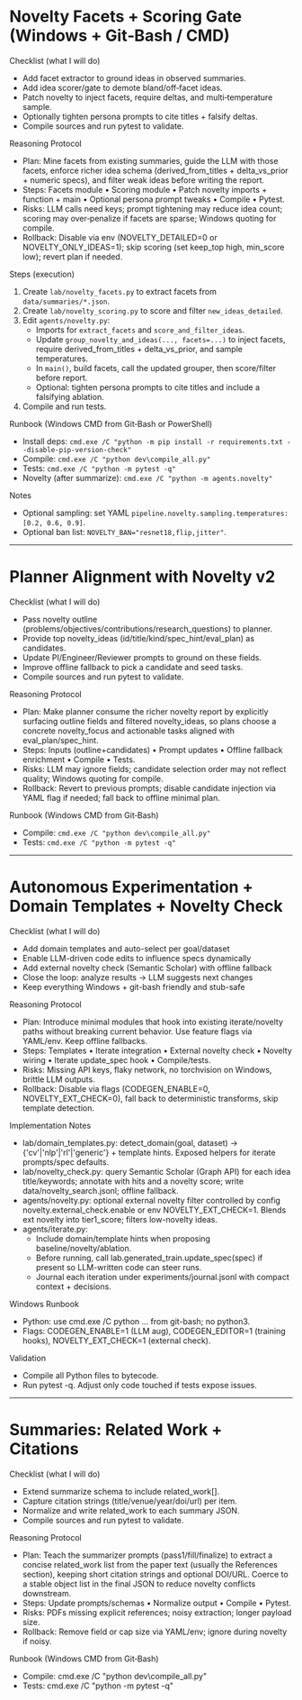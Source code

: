 # Novelty Facets + Scoring Gate (Windows + Git‑Bash / CMD)

Checklist (what I will do)

- Add facet extractor to ground ideas in observed summaries.
- Add idea scorer/gate to demote bland/off‑facet ideas.
- Patch novelty to inject facets, require deltas, and multi‑temperature sample.
- Optionally tighten persona prompts to cite titles + falsify deltas.
- Compile sources and run pytest to validate.

Reasoning Protocol

- Plan: Mine facets from existing summaries, guide the LLM with those facets, enforce richer idea schema (derived_from_titles + delta_vs_prior + numeric specs), and filter weak ideas before writing the report.
- Steps: Facets module • Scoring module • Patch novelty imports + function + main • Optional persona prompt tweaks • Compile • Pytest.
- Risks: LLM calls need keys; prompt tightening may reduce idea count; scoring may over‑penalize if facets are sparse; Windows quoting for compile.
- Rollback: Disable via env (NOVELTY_DETAILED=0 or NOVELTY_ONLY_IDEAS=1); skip scoring (set keep_top high, min_score low); revert plan if needed.

Steps (execution)

1) Create `lab/novelty_facets.py` to extract facets from `data/summaries/*.json`.
2) Create `lab/novelty_scoring.py` to score and filter `new_ideas_detailed`.
3) Edit `agents/novelty.py`:
   - Imports for `extract_facets` and `score_and_filter_ideas`.
   - Update `group_novelty_and_ideas(..., facets=...)` to inject facets, require derived_from_titles + delta_vs_prior, and sample temperatures.
   - In `main()`, build facets, call the updated grouper, then score/filter before report.
   - Optional: tighten persona prompts to cite titles and include a falsifying ablation.
4) Compile and run tests.

Runbook (Windows CMD from Git‑Bash or PowerShell)

- Install deps: `cmd.exe /C "python -m pip install -r requirements.txt --disable-pip-version-check"`
- Compile: `cmd.exe /C "python dev\compile_all.py"`
- Tests: `cmd.exe /C "python -m pytest -q"`
- Novelty (after summarize): `cmd.exe /C "python -m agents.novelty"`

Notes

- Optional sampling: set YAML `pipeline.novelty.sampling.temperatures: [0.2, 0.6, 0.9]`.
- Optional ban list: `NOVELTY_BAN="resnet18,flip,jitter"`.

---

# Planner Alignment with Novelty v2

Checklist (what I will do)

- Pass novelty outline (problems/objectives/contributions/research_questions) to planner.
- Provide top novelty_ideas (id/title/kind/spec_hint/eval_plan) as candidates.
- Update PI/Engineer/Reviewer prompts to ground on these fields.
- Improve offline fallback to pick a candidate and seed tasks.
- Compile sources and run pytest to validate.

Reasoning Protocol

- Plan: Make planner consume the richer novelty report by explicitly surfacing outline fields and filtered novelty_ideas, so plans choose a concrete novelty_focus and actionable tasks aligned with eval_plan/spec_hint.
- Steps: Inputs (outline+candidates) • Prompt updates • Offline fallback enrichment • Compile • Tests.
- Risks: LLM may ignore fields; candidate selection order may not reflect quality; Windows quoting for compile.
- Rollback: Revert to previous prompts; disable candidate injection via YAML flag if needed; fall back to offline minimal plan.

Runbook (Windows CMD from Git‑Bash)

- Compile: `cmd.exe /C "python dev\compile_all.py"`
- Tests: `cmd.exe /C "python -m pytest -q"`

---

# Autonomous Experimentation + Domain Templates + Novelty Check

Checklist (what I will do)

- Add domain templates and auto-select per goal/dataset
- Enable LLM-driven code edits to influence specs dynamically
- Add external novelty check (Semantic Scholar) with offline fallback
- Close the loop: analyze results → LLM suggests next changes
- Keep everything Windows + git-bash friendly and stub-safe

Reasoning Protocol

- Plan: Introduce minimal modules that hook into existing iterate/novelty paths without breaking current behavior. Use feature flags via YAML/env. Keep offline fallbacks.
- Steps: Templates • Iterate integration • External novelty check • Novelty wiring • Iterate update_spec hook • Compile/tests.
- Risks: Missing API keys, flaky network, no torchvision on Windows, brittle LLM outputs.
- Rollback: Disable via flags (CODEGEN_ENABLE=0, NOVELTY_EXT_CHECK=0), fall back to deterministic transforms, skip template detection.

Implementation Notes

- lab/domain_templates.py: detect_domain(goal, dataset) → {'cv'|'nlp'|'rl'|'generic'} + template hints. Exposed helpers for iterate prompts/spec defaults.
- lab/novelty_check.py: query Semantic Scholar (Graph API) for each idea title/keywords; annotate with hits and a novelty score; write data/novelty_search.jsonl; offline fallback.
- agents/novelty.py: optional external novelty filter controlled by config novelty.external_check.enable or env NOVELTY_EXT_CHECK=1. Blends ext novelty into tier1_score; filters low-novelty ideas.
- agents/iterate.py:
  - Include domain/template hints when proposing baseline/novelty/ablation.
  - Before running, call lab.generated_train.update_spec(spec) if present so LLM-written code can steer runs.
  - Journal each iteration under experiments/journal.jsonl with compact context + decisions.

Windows Runbook

- Python: use cmd.exe /C python ... from git-bash; no python3.
- Flags: CODEGEN_ENABLE=1 (LLM aug), CODEGEN_EDITOR=1 (training hooks), NOVELTY_EXT_CHECK=1 (external check).

Validation

- Compile all Python files to bytecode.
- Run pytest -q. Adjust only code touched if tests expose issues.

---

# Summaries: Related Work + Citations

Checklist (what I will do)

- Extend summarize schema to include related_work[].
- Capture citation strings (title/venue/year/doi/url) per item.
- Normalize and write related_work to each summary JSON.
- Compile sources and run pytest to validate.

Reasoning Protocol

- Plan: Teach the summarizer prompts (pass1/fill/finalize) to extract a concise related_work list from the paper text (usually the References section), keeping short citation strings and optional DOI/URL. Coerce to a stable object list in the final JSON to reduce novelty conflicts downstream.
- Steps: Update prompts/schemas • Normalize output • Compile • Pytest.
- Risks: PDFs missing explicit references; noisy extraction; longer payload size.
- Rollback: Remove field or cap size via YAML/env; ignore during novelty if noisy.

Runbook (Windows CMD from Git‑Bash)

- Compile: cmd.exe /C "python dev\compile_all.py"
- Tests:  cmd.exe /C "python -m pytest -q"
